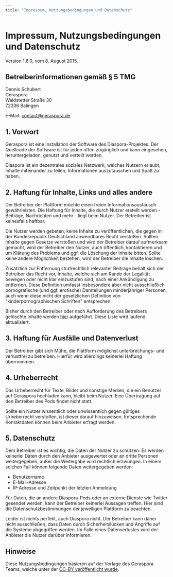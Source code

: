 ```yaml
---
title: "Impressum, Nutzungsbedingungen und Datenschutz"
---
```


# Impressum, Nutzungsbedingungen und Datenschutz

<p class="lead">Version 1.6.0, vom 8. August 2015.</p>

## Betreiberinformationen gemäß § 5 TMG

Dennis Schubert  
Geraspora  
Waldstetter Straße 30  
72336 Balingen  
  
E-Mail: [contact@geraspora.de](mailto:contact@geraspora.de)

## 1. Vorwort

Geraspora ist eine Installation der Software des Diaspora-Projektes. Der Quellcode der Software ist für jeden offen zugänglich und kann eingesehen, heruntergeladen, genutzt und verteilt werden.

Diaspora ist ein dezentrales soziales Netzwerk, welches Nutzern erlaubt, Inhalte miteinander zu teilen, Informationen auszutauschen und Spaß zu haben.

## 2. Haftung für Inhalte, Links und alles andere

Der Betreiber der Plattform möchte einen freien Informationsaustausch gewährleisten. Die Haftung für Inhalte, die durch Nutzer erstellt werden - Beiträge, Nachrichten und mehr - liegt beim Nutzer. Der Betreiber ist keinesfalls haftbar.

Die Nutzer werden gebeten, keine Inhalte zu veröffentlichen, die gegen in der Bundesrepublik Deutschland anwendbares Recht verstoßen. Sollten Inhalte gegen Gesetze verstoßen und wird der Betreiber darauf aufmerksam gemacht, wird der Betreiber den Nutzer, auch öffentlich, kontaktieren und um Klärung des Problems und ggf. die Löschung der Inhalte bitten. Sollte keine andere Möglichkeit bestehen, wird der Betreiber die Inhalte löschen.

Zusätzlich zur Entfernung strafrechtlich relevanter Beiträge behält sich der Betreiber das Recht vor, Inhalte, welche sich am Rande der Legalität bewegen oder nicht klar einzustufen sind, nach einer Ankündigung zu entfernen. Diese Definition umfasst insbesondere aber nicht ausschließlich pornografische (und ggf. erotische) Darstellungen minderjähriger Personen, auch wenn diese nicht der gesetzlichen Definition von "kinderpornographischen Schriften" entsprechen.

Bisher durch den Betreiber oder nach Aufforderung des Betreibers gelöschte Inhalte werden [hier](/pod/deleted_contents.html) aufgeführt. Diese Liste wird laufend aktualisiert.

## 3. Haftung für Ausfälle und Datenverlust

Der Betreiber gibt sich Mühe, die Plattform möglichst unterbrechungs- und verlustfrei zu betreiben. Hierfür wird allerdings keinerlei Haftung übernommen.

## 4. Urheberrecht

Das Urheberrecht für Texte, Bilder und sonstige Medien, die ein Benutzer auf Geraspora hochladen kann, bleibt beim Nutzer. Eine Übertragung auf den Betreiber des Pods findet nicht statt.

Sollte ein Nutzer wissentlich oder unwissentlich gegen gültiges Urheberrecht verstoßen, ist dieser darauf hinzuweisen. Entsprechende Kontaktdaten können beim Anbieter erfragt werden.

## 5. Datenschutz

Dem Betreiber ist es wichtig, die Daten der Nutzer zu schützen. Es werden keinerlei Daten durch den Anbieter ausgewertet oder an dritte Personen weitergegeben, außer die Weitergabe wird rechtlich erzwungen. In einem solchen Fall können folgende Daten weitergegeben werden:

* Benutzername
* E-Mail-Adresse
* IP-Adresse und Zeitpunkt der letzten Anmeldung

Für Daten, die an andere Diaspora-Pods oder an externe Dienste wie Twitter gesendet werden, kann der Betreiber keinerlei Aussagen treffen. Hier sind die Datenschutzbestimmungen der jeweiligen Plattform zu beachten.

Leider ist nichts perfekt, auch Diaspora nicht. Der Betreiber kann daher nicht ausschließen, dass Daten durch Sicherheitslücken und Angriffe auf die Systeme abgegriffen werden. Im Falle eines Datenverlustes wird der Anbieter die Nutzer darüber informieren.

## Hinweise

Diese Nutzungsbedingungen basieren auf der Vorlage des Geraspora Teams, welche unter der [CC-BY veröffentlicht wurde](https://github.com/geraspora/german-terms-of-service).
